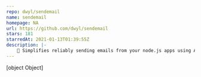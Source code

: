 ```yaml
---
repo: dwyl/sendemail
name: sendemail
homepage: NA
url: https://github.com/dwyl/sendemail
stars: 181
starredAt: 2021-01-13T01:39:55Z
description: |-
    💌 Simplifies reliably sending emails from your node.js apps using AWS Simple Email Service (SES)
---
```


[object Object]

